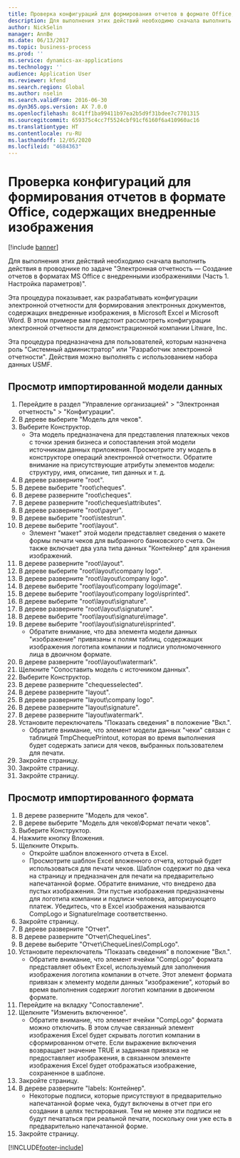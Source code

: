 ```yaml
---
title: Проверка конфигураций для формирования отчетов в формате Office, содержащих внедренные изображения
description: Для выполнения этих действий необходимо сначала выполнить действия в проводнике по задаче "Электронная отчетность — Создание отчетов в форматах MS Office с внедренными изображениями (Часть 1. Настройка параметров)".
author: NickSelin
manager: AnnBe
ms.date: 06/13/2017
ms.topic: business-process
ms.prod: ''
ms.service: dynamics-ax-applications
ms.technology: ''
audience: Application User
ms.reviewer: kfend
ms.search.region: Global
ms.author: nselin
ms.search.validFrom: 2016-06-30
ms.dyn365.ops.version: AX 7.0.0
ms.openlocfilehash: 8c41ff1ba99411b97ea2b5d9f31bdee7c7701315
ms.sourcegitcommit: 659375c4cc7f5524cbf91cf6160f6a410960ac16
ms.translationtype: HT
ms.contentlocale: ru-RU
ms.lasthandoff: 12/05/2020
ms.locfileid: "4684363"
---
```

# <a name="review-configurations-to-generate-reports-in-office-format-that-have-embedded-images"></a>Проверка конфигураций для формирования отчетов в формате Office, содержащих внедренные изображения

[!include [banner](../../includes/banner.md)]

Для выполнения этих действий необходимо сначала выполнить действия в проводнике по задаче "Электронная отчетность — Создание отчетов в форматах MS Office с внедренными изображениями (Часть 1. Настройка параметров)".

Эта процедура показывает, как разрабатывать конфигурации электронной отчетности для формирования электронных документов, содержащих внедренные изображения, в Microsoft Excel и Microsoft Word. В этом примере вам предстоит рассмотреть конфигурации электронной отчетности для демонстрационной компании Litware, Inc. 

Эта процедура предназначена для пользователей, которым назначена роль "Системный администратор" или "Разработчик электронной отчетности". Действия можно выполнять с использованием набора данных USMF.


## <a name="review-the-imported-data-model"></a>Просмотр импортированной модели данных
1. Перейдите в раздел "Управление организацией" > "Электронная отчетность" > "Конфигурации".
2. В дереве выберите "Модель для чеков".
3. Выберите Конструктор.
    * Эта модель предназначена для представления платежных чеков с точки зрения бизнеса и сопоставления этой модели источникам данных приложения. Просмотрите эту модель в конструкторе операций электронной отчетности. Обратите внимание на присутствующие атрибуты элементов модели: структуру, имя, описание, тип данных и т. д.   
4. В дереве разверните "root".
5. В дереве выберите "root\cheques".
6. В дереве разверните "root\cheques".
7. В дереве разверните "root\cheques\attributes".
8. В дереве разверните "root\payer".
9. В дереве выберите "root\istestrun".
10. В дереве выберите "root\layout".
    * Элемент "макет" этой модели представляет сведения о макете формы печати чеков для выбранного банковского счета. Он также включает два узла типа данных "Контейнер" для хранения изображений.   
11. В дереве разверните "root\layout".
12. В дереве выберите "root\layout\company logo".
13. В дереве разверните "root\layout\company logo".
14. В дереве выберите "root\layout\company logo\image".
15. В дереве выберите "root\layout\company logo\isprinted".
16. В дереве выберите "root\layout\signature".
17. В дереве разверните "root\layout\signature".
18. В дереве выберите "root\layout\signature\image".
19. В дереве выберите "root\layout\signature\isprinted".
    * Обратите внимание, что два элемента модели данных "изображение" привязаны к полям таблиц, содержащих изображения логотипа компании и подписи уполномоченного лица в двоичном формате.  
20. В дереве разверните "root\layout\watermark".
21. Щелкните "Сопоставить модель с источником данных".
22. Выберите Конструктор.
23. В дереве разверните "chequesselected".
24. В дереве разверните "layout".
25. В дереве разверните "layout\company logo".
26. В дереве разверните "layout\signature".
27. В дереве разверните "layout\watermark".
28. Установите переключатель "Показать сведения" в положение "Вкл.".
    * Обратите внимание, что элемент модели данных "чеки" связан с таблицей TmpChequePrintout, которая во время выполнения будет содержать записи для чеков, выбранных пользователем для печати.   
29. Закройте страницу.
30. Закройте страницу.
31. Закройте страницу.

## <a name="review-the-imported-format"></a>Просмотр импортированного формата
1. В дереве разверните "Модель для чеков".
2. В дереве выберите "Модель для чеков\Формат печати чеков".
3. Выберите Конструктор.
4. Нажмите кнопку Вложения.
5. Щелкните Открыть.
    * Откройте шаблон вложенного отчета в Excel.  
    * Просмотрите шаблон Excel вложенного отчета, который будет использоваться для печати чеков. Шаблон содержит по два чека на страницу и предназначен для печати на предварительно напечатанной форме. Обратите внимание, что внедрено два пустых изображения. Эти пустые изображения предназначены для логотипа компании и подписи человека, авторизующего платеж. Убедитесь, что в Excel изображения называются CompLogo и SignatureImage соответственно.   
6. Закройте страницу.
7. В дереве разверните "Отчет".
8. В дереве разверните "Отчет\ChequeLines".
9. В дереве выберите "Отчет\ChequeLines\CompLogo".
10. Установите переключатель "Показать сведения" в положение "Вкл.".
    * Обратите внимание, что элемент ячейки "CompLogo" формата представляет объект Excel, используемый для заполнения изображения логотипа компании в отчете. Этот элемент формата привязан к элементу модели данных "изображение", который во время выполнения содержит логотип компании в двоичном формате.   
11. Перейдите на вкладку "Сопоставление".
12. Щелкните "Изменить включенное".
    * Обратите внимание, что элемент ячейки "CompLogo" формата можно отключить. В этом случае связанный элемент изображения Excel будет скрывать логотип компании в сформированном отчете. Если выражение включения возвращает значение TRUE и заданная привязка не предоставляет изображения, в связанном элементе изображения Excel будет отображаться изображение, сохраненное в шаблоне.   
13. Закройте страницу.
14. В дереве разверните "labels: Контейнер".
    * Некоторые подписи, которые присутствуют в предварительно напечатанной форме чека, будут включены в отчет при его создании в целях тестирования. Тем не менее эти подписи не будут печататься при реальной печати, поскольку они уже есть в предварительно напечатанной форме.  
15. Закройте страницу.



[!INCLUDE[footer-include](../../../../includes/footer-banner.md)]